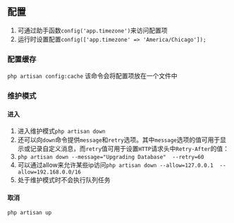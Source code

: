 ## 配置
1. 可通过助手函数`config('app.timezone')`来访问配置项
2. 运行时设置配置`config(['app.timezone' => 'America/Chicago']);`
### 配置缓存
`php artisan config:cache`
该命令会将配置项放在一个文件中
### 维护模式
#### 进入
1. 进入维护模式`php artisan down`
2. 还可以向`down`命令提供`message`和`retry`选项。其中`message`选项的值可用于显示或记录自定义消息，而`retry`值可用于设置`HTTP`请求头中`Retry-After`的值：
3. `php artisan down --message="Upgrading Database"  --retry=60`
4. 可以通过allow来允许某些ip访问`php artisan down --allow=127.0.0.1  --allow=192.168.0.0/16`
5. 处于维护模式时不会执行队列任务
#### 取消
`php artisan up`